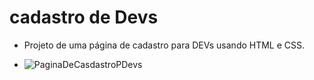 # cadastro de Devs
- Projeto de uma página de cadastro para DEVs usando HTML e CSS.


- ![PaginaDeCasdastroPDevs](https://user-images.githubusercontent.com/115657777/215806904-4eabc509-fd68-406a-bb8e-1f54002c2a88.png)

